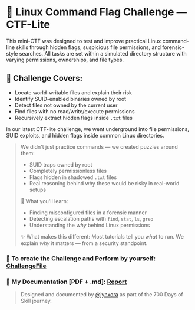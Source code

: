 # 🔐 Linux Command Flag Challenge — CTF-Lite

This mini-CTF was designed to test and improve practical Linux command-line skills through hidden flags, suspicious file permissions, and forensic-style searches. 
All tasks are set within a simulated directory structure with varying permissions, ownerships, and file types.

## 🧩 Challenge Covers:
- Locate world-writable files and explain their risk
- Identify SUID-enabled binaries owned by root
- Detect files not owned by the current user
- Find files with no read/write/execute permissions
- Recursively extract hidden flags inside `.txt` files

In our latest CTF-lite challenge, we went underground into file permissions, SUID exploits, and hidden flags inside common Linux directories.
>
> We didn't just practice commands — we created puzzles around them:
> - SUID traps owned by root
> - Completely permissionless files
> - Flags hidden in shadowed `.txt` files
> - Real reasoning behind why these would be risky in real-world setups
>
> 📘 What you'll learn:
> - Finding misconfigured files in a forensic manner
> - Detecting escalation paths with `find`, `stat`, `ls`, `grep`
> - Understanding the *why* behind Linux permissions
>
> ✨ What makes this different:
> Most tutorials tell you *what* to run. We explain *why* it matters — from a security standpoint.

### 🔐 To create the Challenge and Perform by yourself: [ChallengeFile](https://github.com/jynxora/linux-command-forensics-ctf-challenges/tree/main/Set-up%20Challenge)
### 📘 My Documentation [PDF + .md]: [Report]()

> Designed and documented by [@jynxora](https://www.linkedin.com/in/jynxora) as part of the 700 Days of Skill journey.
